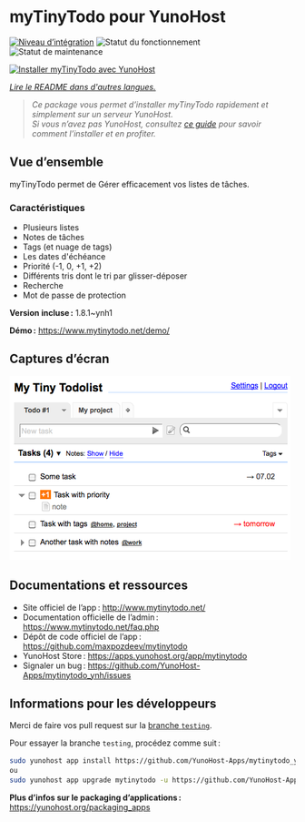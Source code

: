 <!--
Nota bene : ce README est automatiquement généré par <https://github.com/YunoHost/apps/tree/master/tools/readme_generator>
Il NE doit PAS être modifié à la main.
-->

# myTinyTodo pour YunoHost

[![Niveau d’intégration](https://dash.yunohost.org/integration/mytinytodo.svg)](https://ci-apps.yunohost.org/ci/apps/mytinytodo/) ![Statut du fonctionnement](https://ci-apps.yunohost.org/ci/badges/mytinytodo.status.svg) ![Statut de maintenance](https://ci-apps.yunohost.org/ci/badges/mytinytodo.maintain.svg)

[![Installer myTinyTodo avec YunoHost](https://install-app.yunohost.org/install-with-yunohost.svg)](https://install-app.yunohost.org/?app=mytinytodo)

*[Lire le README dans d'autres langues.](./ALL_README.md)*

> *Ce package vous permet d’installer myTinyTodo rapidement et simplement sur un serveur YunoHost.*  
> *Si vous n’avez pas YunoHost, consultez [ce guide](https://yunohost.org/install) pour savoir comment l’installer et en profiter.*

## Vue d’ensemble

myTinyTodo permet de Gérer efficacement vos listes de tâches.
### Caractéristiques

- Plusieurs listes
- Notes de tâches
- Tags (et nuage de tags)
- Les dates d'échéance
- Priorité (-1, 0, +1, +2)
- Différents tris dont le tri par glisser-déposer
- Recherche
- Mot de passe de protection


**Version incluse :** 1.8.1~ynh1

**Démo :** <https://www.mytinytodo.net/demo/>

## Captures d’écran

![Capture d’écran de myTinyTodo](./doc/screenshots/shot-v14b1.png)

## Documentations et ressources

- Site officiel de l’app : <http://www.mytinytodo.net/>
- Documentation officielle de l’admin : <https://www.mytinytodo.net/faq.php>
- Dépôt de code officiel de l’app : <https://github.com/maxpozdeev/mytinytodo>
- YunoHost Store : <https://apps.yunohost.org/app/mytinytodo>
- Signaler un bug : <https://github.com/YunoHost-Apps/mytinytodo_ynh/issues>

## Informations pour les développeurs

Merci de faire vos pull request sur la [branche `testing`](https://github.com/YunoHost-Apps/mytinytodo_ynh/tree/testing).

Pour essayer la branche `testing`, procédez comme suit :

```bash
sudo yunohost app install https://github.com/YunoHost-Apps/mytinytodo_ynh/tree/testing --debug
ou
sudo yunohost app upgrade mytinytodo -u https://github.com/YunoHost-Apps/mytinytodo_ynh/tree/testing --debug
```

**Plus d’infos sur le packaging d’applications :** <https://yunohost.org/packaging_apps>

